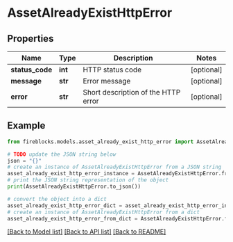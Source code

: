 # AssetAlreadyExistHttpError


## Properties

Name | Type | Description | Notes
------------ | ------------- | ------------- | -------------
**status_code** | **int** | HTTP status code | [optional] 
**message** | **str** | Error message | [optional] 
**error** | **str** | Short description of the HTTP error | [optional] 

## Example

```python
from fireblocks.models.asset_already_exist_http_error import AssetAlreadyExistHttpError

# TODO update the JSON string below
json = "{}"
# create an instance of AssetAlreadyExistHttpError from a JSON string
asset_already_exist_http_error_instance = AssetAlreadyExistHttpError.from_json(json)
# print the JSON string representation of the object
print(AssetAlreadyExistHttpError.to_json())

# convert the object into a dict
asset_already_exist_http_error_dict = asset_already_exist_http_error_instance.to_dict()
# create an instance of AssetAlreadyExistHttpError from a dict
asset_already_exist_http_error_from_dict = AssetAlreadyExistHttpError.from_dict(asset_already_exist_http_error_dict)
```
[[Back to Model list]](../README.md#documentation-for-models) [[Back to API list]](../README.md#documentation-for-api-endpoints) [[Back to README]](../README.md)


